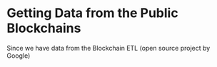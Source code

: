 # Getting Data from the Public Blockchains

Since we have data from the Blockchain ETL (open source project by Google)
